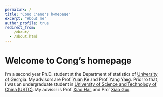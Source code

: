 ```yaml
---
permalink: /
title: "Cong Cheng's homepage"
excerpt: "About me"
author_profile: true
redirect_from: 
  - /about/
  - /about.html
---
```


Welcome to Cong’s homepage
======
I’m a second year Ph.D. student at the Department of statistics of [University of Georgia](https://www.stat.uga.edu). My advisors are Prof. [Yuan Ke](https://yuan-ke.github.io) and Prof. [Yang Yang](https://www.stat.uga.edu/directory/people/yang-yang). Prior to that, I was an undergraduate student in [University of Science and Technology of China (USTC)](http://math.ustc.edu.cn/ENGLISH/list.htm). My advisor is Prof. [Xiao Han](https://bs.ustc.edu.cn/english/profile.php?id=652) and Prof [Xiao Guo](https://bs.ustc.edu.cn/english/profile.php?id=308).
